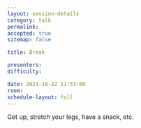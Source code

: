 ```yaml
---
layout: session-details
category: talk
permalink:
accepted: true
sitemap: false

title: Break

presenters:
difficulty:

date: 2021-10-22 11:53:00
room:
schedule-layout: full
---
```

Get up, stretch your legs, have a snack, etc.